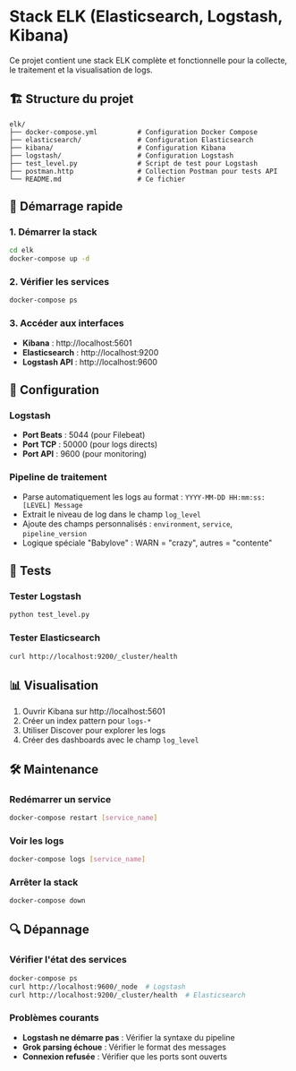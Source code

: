 # Stack ELK (Elasticsearch, Logstash, Kibana)

Ce projet contient une stack ELK complète et fonctionnelle pour la collecte, le traitement et la visualisation de logs.

## 🏗️ Structure du projet

```
elk/
├── docker-compose.yml          # Configuration Docker Compose
├── elasticsearch/              # Configuration Elasticsearch
├── kibana/                     # Configuration Kibana
├── logstash/                   # Configuration Logstash
├── test_level.py               # Script de test pour Logstash
├── postman.http                # Collection Postman pour tests API
└── README.md                   # Ce fichier
```

## 🚀 Démarrage rapide

### 1. Démarrer la stack
```bash
cd elk
docker-compose up -d
```

### 2. Vérifier les services
```bash
docker-compose ps
```

### 3. Accéder aux interfaces
- **Kibana** : http://localhost:5601
- **Elasticsearch** : http://localhost:9200
- **Logstash API** : http://localhost:9600

## 🔧 Configuration

### Logstash
- **Port Beats** : 5044 (pour Filebeat)
- **Port TCP** : 50000 (pour logs directs)
- **Port API** : 9600 (pour monitoring)

### Pipeline de traitement
- Parse automatiquement les logs au format : `YYYY-MM-DD HH:mm:ss: [LEVEL] Message`
- Extrait le niveau de log dans le champ `log_level`
- Ajoute des champs personnalisés : `environment`, `service`, `pipeline_version`
- Logique spéciale "Babylove" : WARN = "crazy", autres = "contente"

## 🧪 Tests

### Tester Logstash
```bash
python test_level.py
```

### Tester Elasticsearch
```bash
curl http://localhost:9200/_cluster/health
```

## 📊 Visualisation

1. Ouvrir Kibana sur http://localhost:5601
2. Créer un index pattern pour `logs-*`
3. Utiliser Discover pour explorer les logs
4. Créer des dashboards avec le champ `log_level`

## 🛠️ Maintenance

### Redémarrer un service
```bash
docker-compose restart [service_name]
```

### Voir les logs
```bash
docker-compose logs [service_name]
```

### Arrêter la stack
```bash
docker-compose down
```

## 🔍 Dépannage

### Vérifier l'état des services
```bash
docker-compose ps
curl http://localhost:9600/_node  # Logstash
curl http://localhost:9200/_cluster/health  # Elasticsearch
```

### Problèmes courants
- **Logstash ne démarre pas** : Vérifier la syntaxe du pipeline
- **Grok parsing échoue** : Vérifier le format des messages
- **Connexion refusée** : Vérifier que les ports sont ouverts
